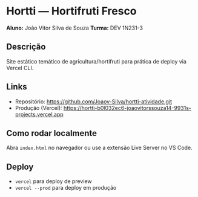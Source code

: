 # Hortti — Hortifruti Fresco
**Aluno:** João Vitor Silva de Souza
**Turma:** DEV 1N231-3
## Descrição
Site estático temático de agricultura/hortifruti para prática de 
deploy via Vercel CLI.
## Links
- Repositório: https://github.com/Joaov-Silva/hortti-atividade.git
- Produção (Vercel): https://hortti-b0l032ec6-joaovitorssouza14-9931s-projects.vercel.app
## Como rodar localmente
Abra `index.html` no navegador ou use a extensão Live Server no 
VS Code.
## Deploy
- `vercel` para deploy de preview 
- `vercel --prod` para deploy em produção
